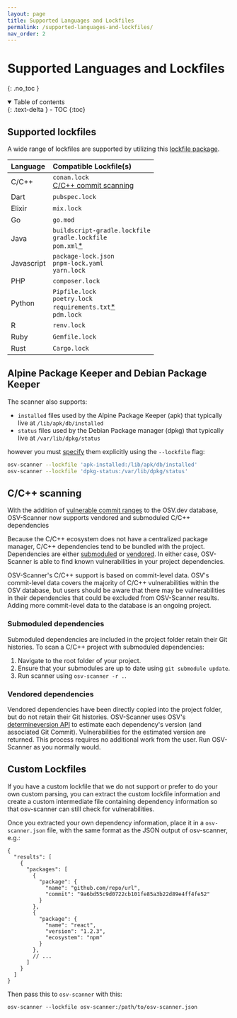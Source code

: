 ```yaml
---
layout: page
title: Supported Languages and Lockfiles
permalink: /supported-languages-and-lockfiles/
nav_order: 2
---
```


# Supported Languages and Lockfiles

{: .no_toc }

<details open markdown="block">
  <summary>
    Table of contents
  </summary>
  {: .text-delta }
- TOC
{:toc}
</details>

## Supported lockfiles

A wide range of lockfiles are supported by utilizing this [lockfile package](https://github.com/google/osv-scanner/tree/main/pkg/lockfile).

| Language   | Compatible Lockfile(s)                                                                                                   |
| :--------- | :----------------------------------------------------------------------------------------------------------------------- |
| C/C++      | `conan.lock`<br>[C/C++ commit scanning](#cc-scanning)                                                                    |
| Dart       | `pubspec.lock`                                                                                                           |
| Elixir     | `mix.lock`                                                                                                               |
| Go         | `go.mod`                                                                                                                 |
| Java       | `buildscript-gradle.lockfile`<br>`gradle.lockfile`<br>`pom.xml`[\*](https://github.com/google/osv-scanner/issues/35)     |
| Javascript | `package-lock.json`<br>`pnpm-lock.yaml`<br>`yarn.lock`                                                                   |
| PHP        | `composer.lock`                                                                                                          |
| Python     | `Pipfile.lock`<br>`poetry.lock`<br>`requirements.txt`[\*](https://github.com/google/osv-scanner/issues/34)<br>`pdm.lock` |
| R          | `renv.lock`                                                                                                              |
| Ruby       | `Gemfile.lock`                                                                                                           |
| Rust       | `Cargo.lock`                                                                                                             |

## Alpine Package Keeper and Debian Package Keeper

The scanner also supports:

- `installed` files used by the Alpine Package Keeper (apk) that typically live at `/lib/apk/db/installed`
- `status` files used by the Debian Package manager (dpkg) that typically live at `/var/lib/dpkg/status`

however you must [specify](./usage.md/#specify-lockfiles) them explicitly using the `--lockfile` flag:

```bash
osv-scanner --lockfile 'apk-installed:/lib/apk/db/installed'
osv-scanner --lockfile 'dpkg-status:/var/lib/dpkg/status'
```

## C/C++ scanning

With the addition of [vulnerable commit ranges](https://osv.dev/blog/posts/introducing-broad-c-c++-support/) to the OSV.dev database, OSV-Scanner now supports vendored and submoduled C/C++ dependencies

Because the C/C++ ecosystem does not have a centralized package manager, C/C++ dependencies tend to be bundled with the project. Dependencies are either [submoduled](#submoduled-dependencies) or [vendored](#vendored-dependencies). In either case, OSV-Scanner is able to find known vulnerabilities in your project dependencies.

OSV-Scanner's C/C++ support is based on commit-level data. OSV's commit-level data covers the majority of C/C++ vulnerabilities within the OSV database, but users should be aware that there may be vulnerabilities in their dependencies that could be excluded from OSV-Scanner results. Adding more commit-level data to the database is an ongoing project.

### Submoduled dependencies

Submoduled dependencies are included in the project folder retain their Git histories. To scan a C/C++ project with submoduled dependencies:

1. Navigate to the root folder of your project.
2. Ensure that your submodules are up to date using `git submodule update`.
3. Run scanner using `osv-scanner -r .`.

### Vendored dependencies

Vendored dependencies have been directly copied into the project folder, but do not retain their Git histories. OSV-Scanner uses OSV's [determineversion API](https://google.github.io/osv.dev/post-v1-determineversion/) to estimate each dependency's version (and associated Git Commit). Vulnerabilities for the estimated version are returned. This process requires no additional work from the user. Run OSV-Scanner as you normally would.

## Custom Lockfiles

If you have a custom lockfile that we do not support or prefer to do your own custom parsing, you can extract the custom lockfile information and create a custom intermediate file containing dependency information so that osv-scanner can still check for vulnerabilities.

Once you extracted your own dependency information, place it in a `osv-scanner.json` file, with the same format as the JSON output of osv-scanner, e.g.:

```
{
  "results": [
    {
      "packages": [
        {
          "package": {
            "name": "github.com/repo/url",
            "commit": "9a6bd55c9d0722cb101fe85a3b22d89e4ff4fe52"
          }
        },
        {
          "package": {
            "name": "react",
            "version": "1.2.3",
            "ecosystem": "npm"
          }
        },
        // ...
      ]
    }
  ]
}
```

Then pass this to `osv-scanner` with this:

```
osv-scanner --lockfile osv-scanner:/path/to/osv-scanner.json
```
